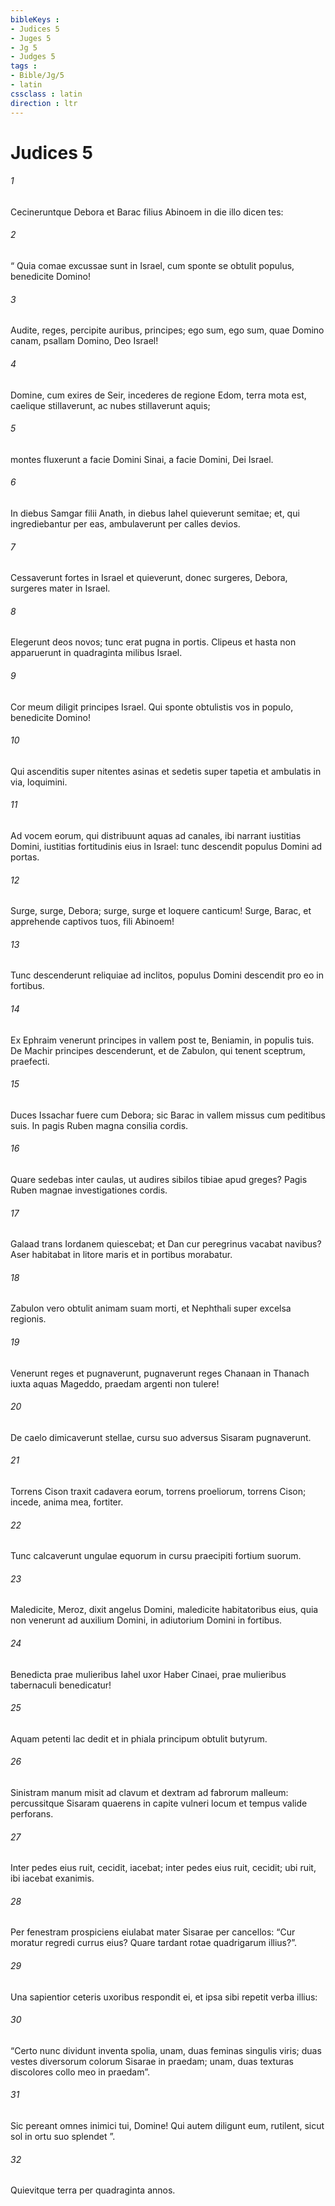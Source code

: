 ```yaml
---
bibleKeys : 
- Judices 5
- Juges 5
- Jg 5
- Judges 5
tags : 
- Bible/Jg/5
- latin
cssclass : latin
direction : ltr
---
```


# Judices 5

###### 1
Cecineruntque Debora et Barac filius Abinoem in die illo dicen tes:
###### 2
“ Quia comae excussae sunt in Israel, cum sponte se obtulit populus, benedicite Domino!
###### 3
Audite, reges, percipite auribus, principes; ego sum, ego sum, quae Domino canam, psallam Domino, Deo Israel!
###### 4
Domine, cum exires de Seir, incederes de regione Edom, terra mota est, caelique stillaverunt, ac nubes stillaverunt aquis;
###### 5
montes fluxerunt a facie Domini Sinai, a facie Domini, Dei Israel.
###### 6
In diebus Samgar filii Anath, in diebus Iahel quieverunt semitae; et, qui ingrediebantur per eas, ambulaverunt per calles devios.
###### 7
Cessaverunt fortes in Israel et quieverunt, donec surgeres, Debora, surgeres mater in Israel.
###### 8
Elegerunt deos novos; tunc erat pugna in portis. Clipeus et hasta non apparuerunt in quadraginta milibus Israel.
###### 9
Cor meum diligit principes Israel. Qui sponte obtulistis vos in populo, benedicite Domino!
###### 10
Qui ascenditis super nitentes asinas et sedetis super tapetia et ambulatis in via, loquimini.
###### 11
Ad vocem eorum, qui distribuunt aquas ad canales, ibi narrant iustitias Domini, iustitias fortitudinis eius in Israel: tunc descendit populus Domini ad portas.
###### 12
Surge, surge, Debora; surge, surge et loquere canticum! Surge, Barac, et apprehende captivos tuos, fili Abinoem!
###### 13
Tunc descenderunt reliquiae ad inclitos, populus Domini descendit pro eo in fortibus.
###### 14
Ex Ephraim venerunt principes in vallem post te, Beniamin, in populis tuis. De Machir principes descenderunt, et de Zabulon, qui tenent sceptrum, praefecti.
###### 15
Duces Issachar fuere cum Debora; sic Barac in vallem missus cum peditibus suis. In pagis Ruben magna consilia cordis.
###### 16
Quare sedebas inter caulas, ut audires sibilos tibiae apud greges? Pagis Ruben magnae investigationes cordis.
###### 17
Galaad trans Iordanem quiescebat; et Dan cur peregrinus vacabat navibus? Aser habitabat in litore maris et in portibus morabatur.
###### 18
Zabulon vero obtulit animam suam morti, et Nephthali super excelsa regionis. 
###### 19
Venerunt reges et pugnaverunt, pugnaverunt reges Chanaan in Thanach iuxta aquas Mageddo, praedam argenti non tulere!
###### 20
De caelo dimicaverunt stellae, cursu suo adversus Sisaram pugnaverunt.
###### 21
Torrens Cison traxit cadavera eorum, torrens proeliorum, torrens Cison; incede, anima mea, fortiter.
###### 22
Tunc calcaverunt ungulae equorum in cursu praecipiti fortium suorum. 
###### 23
Maledicite, Meroz, dixit angelus Domini, maledicite habitatoribus eius, quia non venerunt ad auxilium Domini, in adiutorium Domini in fortibus.
###### 24
Benedicta prae mulieribus Iahel uxor Haber Cinaei, prae mulieribus tabernaculi benedicatur!
###### 25
Aquam petenti lac dedit et in phiala principum obtulit butyrum.
###### 26
Sinistram manum misit ad clavum et dextram ad fabrorum malleum: percussitque Sisaram quaerens in capite vulneri locum et tempus valide perforans.
###### 27
Inter pedes eius ruit, cecidit, iacebat; inter pedes eius ruit, cecidit; ubi ruit, ibi iacebat exanimis.
###### 28
Per fenestram prospiciens eiulabat mater Sisarae per cancellos: “Cur moratur regredi currus eius? Quare tardant rotae quadrigarum illius?”.
###### 29
Una sapientior ceteris uxoribus respondit ei, et ipsa sibi repetit verba illius:
###### 30
“Certo nunc dividunt inventa spolia, unam, duas feminas singulis viris; duas vestes diversorum colorum Sisarae in praedam; unam, duas texturas discolores collo meo in praedam”.
###### 31
Sic pereant omnes inimici tui, Domine! Qui autem diligunt eum, rutilent, sicut sol in ortu suo splendet ”.
###### 32
Quievitque terra per quadraginta annos.
